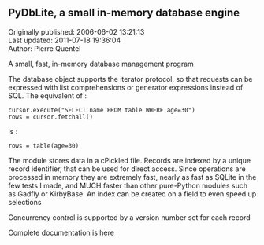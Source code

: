 ## PyDbLite, a small in-memory database engine  
Originally published: 2006-06-02 13:21:13  
Last updated: 2011-07-18 19:36:04  
Author: Pierre Quentel  
  
A small, fast, in-memory database management program

The database object supports the iterator protocol, so that requests can be expressed with list comprehensions or generator expressions instead of SQL. The equivalent of :

    cursor.execute("SELECT name FROM table WHERE age=30")
    rows = cursor.fetchall()

is :

    rows = table(age=30)

The module stores data in a cPickled file. Records are indexed by a unique record identifier, that can be used for direct access. Since operations are processed in memory they are extremely fast, nearly as fast as SQLite in the few tests I made, and MUCH faster than other pure-Python modules such as Gadfly or KirbyBase. An index can be created on a field to even speed up selections

Concurrency control is supported by a version number set for each record

Complete documentation is [here](http://www.pydblite.net)